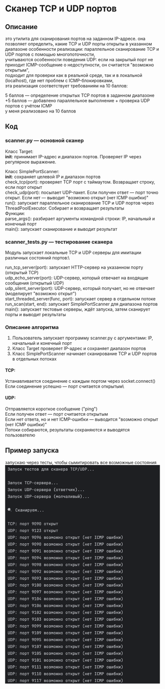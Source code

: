 # Сканер TCP и UDP портов
## Описание
это утилита для сканирования портов на заданном IP-адресе. она позволяет определить, какие TCP и UDP порты открыты в указанном диапазоне
особенности реализации:
параллельное сканирование TCP и UDP портов с помощью многопоточности, \
учитываются особенности поведения UDP: если на закрытый порт не приходит ICMP-сообщение о недоступности, он считается "возможно открытым", \
подходит для проверки как в реальной среде, так и в локальной (localhost), где нет проблем с ICMP-блокировками, \
эта реализация соответствует требованиям на 10 баллов:

5 баллов — определение открытых TCP портов в заданном диапазоне \
+5 баллов — добавлено параллельное выполнение + проверка UDP портов с учётом ICMP \
у меня реализовано на 10 баллов
## Код
### scanner.py — основной сканер

Класс Target:\
__init__: принимает IP-адрес и диапазон портов. Проверяет IP через регулярное выражение.

Класс SimplePortScanner:\
__init__: сохраняет целевой IP и диапазон портов\
check_tcp(port): проверяет TCP порт с таймаутом. Возвращает строку, если порт открыт\
check_udp(port): посылает UDP-пакет. Если получен ответ — порт точно открыт. Если нет — выводит "возможно открыт (нет ICMP ошибки)"\
run(): запускает параллельное сканирование TCP и UDP портов через ThreadPoolExecutor. Собирает и возвращает результаты\
Функции:\
parse_args(): разбирает аргументы командной строки: IP, начальный и конечный порт\
main(): запускает сканирование и выводит результат
### scanner_tests.py — тестирование сканера
Модуль запускает локальные TCP и UDP серверы для имитации различных состояний портов:\

run_tcp_server(port): запускает HTTP-сервер на указанном порту (открытый TCP)\
udp_echo_server(port): UDP-сервер, который отвечает на входящие сообщения (открытый UDP)\
udp_silent_server(port): UDP-сервер, который получает, но не отвечает (моделирует "возможно открыт")\
start_threaded_server(func, port): запускает сервер в отдельном потоке\
run_scan(start, end): запускает SimplePortScanner для диапазона портов\
main(): запускает тестовые серверы, ждёт запуска, затем сканирует порты и выводит результаты
### Описание алгоритма
1. Пользователь запускает программу scanner.py с аргументами: IP, начальный и конечный порт
2. Класс Target проверяет IP-адрес и сохраняет диапазон портов
3. Класс SimplePortScanner начинает сканирование TCP и UDP портов в отдельных потоках

#### TCP:
Устанавливается соединение с каждым портом через socket.connect()\
Если соединение успешно — порт считается открытым\
#### UDP:
Отправляется короткое сообщение ("ping")\
Если получен ответ — порт считается открытым\
Если нет ответа, но и нет ICMP-ошибки — выводится "возможно открыт (нет ICMP ошибки)"\
Потоки собираются, результаты сохраняются и выводятся пользователю

## Пример запуска
запускаю через тесты, чтобы сымитировать все возможные состояния
![пример запуска](screenshot4.png)